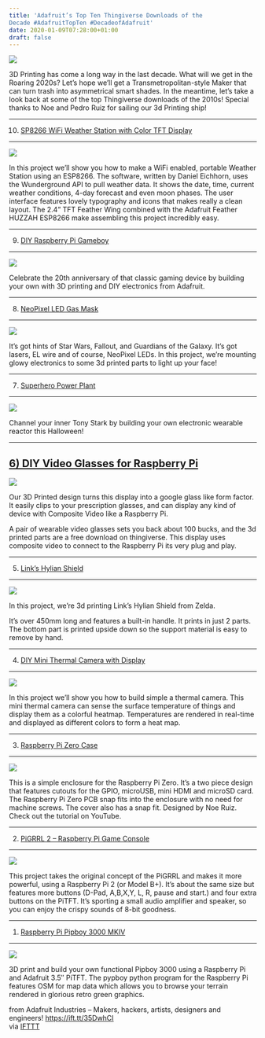 ```yaml
---
title: 'Adafruit’s Top Ten Thingiverse Downloads of the
Decade #AdafruitTopTen #DecadeofAdafruit'
date: 2020-01-09T07:28:00+01:00
draft: false
---
```


[![](https://cdn-blog.adafruit.com/uploads/2020/01/adafruit_top_of_the_decade_blog.jpg)](https://blog.adafruit.com/tag/adafruit-top-10)

3D Printing has come a long way in the last decade. What will we get in the Roaring 2020s? Let’s hope we’ll get a Transmetropolitan-style Maker that can turn trash into asymmetrical smart shades. In the meantime, let’s take a look back at some of the top Thingiverse downloads of the 2010s! Special thanks to Noe and Pedro Ruiz for sailing our 3d Printing ship!

* * *

10) [SP8266 WiFi Weather Station with Color TFT Display](https://www.thingiverse.com/thing:1944905)
---------------------------------------------------------------------------------------------------

![](https://cdn-blog.adafruit.com/uploads/2020/01/weather_hero-wparts.jpg)

In this project we’ll show you how to make a WiFi enabled, portable Weather Station using an ESP8266. The software, written by Daniel Eichhorn, uses the Wunderground API to pull weather data. It shows the date, time, current weather conditions, 4-day forecast and even moon phases. The user interface features lovely typography and icons that makes really a clean layout. The 2.4” TFT Feather Wing combined with the Adafruit Feather HUZZAH ESP8266 make assembling this project incredibly easy.

* * *

9) [DIY Raspberry Pi Gameboy](https://www.thingiverse.com/thing:382485)
-----------------------------------------------------------------------

![](https://cdn-blog.adafruit.com/uploads/2020/01/2b651e8415227ab51deb6a247765478b_preview_featured-1.jpg)

Celebrate the 20th anniversary of that classic gaming device by building your own with 3D printing and DIY electronics from Adafruit.

* * *

8) [NeoPixel LED Gas Mask](https://www.thingiverse.com/thing:483419)
--------------------------------------------------------------------

![](https://cdn-blog.adafruit.com/uploads/2020/01/hero-laser_preview_featured.jpg)

It’s got hints of Star Wars, Fallout, and Guardians of the Galaxy. It’s got lasers, EL wire and of course, NeoPixel LEDs. In this project, we’re mounting glowy electronics to some 3d printed parts to light up your face!

* * *

7) [Superhero Power Plant](https://www.thingiverse.com/thing:157296)
--------------------------------------------------------------------

![](https://cdn-blog.adafruit.com/uploads/2020/01/adafruit-superhero-power-plant-arc-reactor_preview_featured.jpg)

Channel your inner Tony Stark by building your own electronic wearable reactor this Halloween!

* * *

[6) DIY Video Glasses for Raspberry Pi](https://www.thingiverse.com/thing:302243)
---------------------------------------------------------------------------------

![](https://cdn-blog.adafruit.com/uploads/2020/01/IMG_4616_preview_featured.jpg)

Our 3D Printed design turns this display into a google glass like form factor. It easily clips to your prescription glasses, and can display any kind of device with Composite Video like a Raspberry Pi.

A pair of wearable video glasses sets you back about 100 bucks, and the 3d printed parts are a free download on thingiverse. This display uses composite video to connect to the Raspberry Pi its very plug and play.

* * *

5) [Link’s Hylian Shield](https://www.thingiverse.com/thing:824544)
-------------------------------------------------------------------

![](https://cdn-blog.adafruit.com/uploads/2020/01/hero-with-sword_preview_featured.jpg)

In this project, we’re 3d printing Link’s Hylian Shield from Zelda.

It’s over 450mm long and features a built-in handle. It prints in just 2 parts. The bottom part is printed upside down so the support material is easy to remove by hand.

* * *

4) [DIY Mini Thermal Camera with Display](https://www.thingiverse.com/thing:2758252)
------------------------------------------------------------------------------------

![](https://cdn-blog.adafruit.com/uploads/2020/01/e50bd6c65a476bc5bedd69c7c952fd5f_preview_featured.jpg)

In this project we’ll show you how to build simple a thermal camera. This mini thermal camera can sense the surface temperature of things and display them as a colorful heatmap. Temperatures are rendered in real-time and displayed as different colors to form a heat map.

* * *

3) [Raspberry Pi Zero Case](https://www.thingiverse.com/thing:1165227)
----------------------------------------------------------------------

![](https://cdn-blog.adafruit.com/uploads/2020/01/pizero-01_preview_featured.jpg)

This is a simple enclosure for the Raspberry Pi Zero. It’s a two piece design that features cutouts for the GPIO, microUSB, mini HDMI and microSD card. The Raspberry Pi Zero PCB snap fits into the enclosure with no need for machine screws. The cover also has a snap fit. Designed by Noe Ruiz. Check out the tutorial on YouTube.

* * *

2) [PiGRRL 2 – Raspberry Pi Game Console](https://www.thingiverse.com/thing:1277483)
------------------------------------------------------------------------------------

![](https://cdn-blog.adafruit.com/uploads/2020/01/2b651e8415227ab51deb6a247765478b_preview_featured.jpg)

This project takes the original concept of the PiGRRL and makes it more powerful, using a Raspberry Pi 2 (or Model B+). It’s about the same size but features more buttons (D-Pad, A,B,X,Y, L, R, pause and start.) and four extra buttons on the PiTFT. It’s sporting a small audio amplifier and speaker, so you can enjoy the crispy sounds of 8-bit goodness.

* * *

1) [Raspberry Pi Pipboy 3000 MKIV](https://www.thingiverse.com/thing:1313387)
-----------------------------------------------------------------------------

![](https://cdn-blog.adafruit.com/uploads/2020/01/f349b314809589f764cc34aeb6baf989_preview_featured.jpeg)

3D print and build your own functional Pipboy 3000 using a Raspberry Pi and Adafruit 3.5″ PiTFT. The pypboy python program for the Raspberry Pi features OSM for map data which allows you to browse your terrain rendered in glorious retro green graphics.

  
  
from Adafruit Industries – Makers, hackers, artists, designers and engineers! https://ift.tt/35DwhCI  
via [IFTTT](https://ifttt.com/?ref=da&site=blogger)